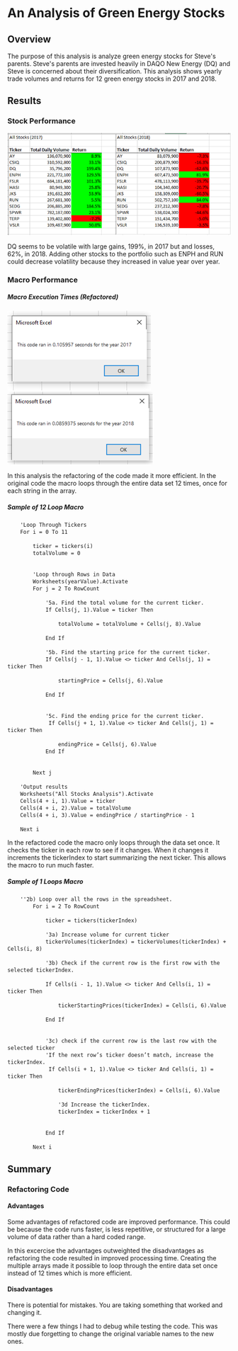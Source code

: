 # An Analysis of Green Energy Stocks

## Overview
The purpose of this analysis is analyze green energy stocks for Steve's parents. Steve's parents are invested heavily in DAQO New Energy (DQ) and Steve is concerned about their diversification. This analysis shows yearly trade volumes and returns for 12 green energy stocks in 2017 and 2018. 

## Results

### Stock Performance
![Stock_Analysis_Results.pn](https://github.com/Brandonkish1/stock-analysis/blob/main/Stock_Analysis_Results.png)

DQ seems to be volatile with large gains, 199%, in 2017 but and losses, 62%, in 2018. Adding other stocks to the portfolio such as ENPH and RUN could decrease volatility because they increased in value year over year.

### Macro Performance

##### Macro Execution Times (Refactored)
![VBA_Challenge_2017.png](https://github.com/Brandonkish1/stock-analysis/blob/main/VBA_Challenge_2017.png)
![VBA_Challenge_2018.png](https://github.com/Brandonkish1/stock-analysis/blob/main/VBA_Challenge_2018.png)

In this analysis the refactoring of the code made it more efficient. In the original code the macro loops through the entire data set 12 times, once for each string in the array.

##### Sample of 12 Loop Macro
```
    'Loop Through Tickers
    For i = 0 To 11
        
        ticker = tickers(i)
        totalVolume = 0
        
       
        'Loop through Rows in Data
        Worksheets(yearValue).Activate
        For j = 2 To RowCount
            
            '5a. Find the total volume for the current ticker.
            If Cells(j, 1).Value = ticker Then
            
                totalVolume = totalVolume + Cells(j, 8).Value
                
            End If
            
            '5b. Find the starting price for the current ticker.
            If Cells(j - 1, 1).Value <> ticker And Cells(j, 1) = ticker Then
            
                startingPrice = Cells(j, 6).Value
                
            End If
            
            
            '5c. Find the ending price for the current ticker.
             If Cells(j + 1, 1).Value <> ticker And Cells(j, 1) = ticker Then
            
                endingPrice = Cells(j, 6).Value
            End If
            
                        
        Next j
        
    'Output results
    Worksheets("All Stocks Analysis").Activate
    Cells(4 + i, 1).Value = ticker
    Cells(4 + i, 2).Value = totalVolume
    Cells(4 + i, 3).Value = endingPrice / startingPrice - 1
    
    Next i
```




In the refactored code the macro only loops through the data set once. It checks the ticker in each row to see if it changes. When it changes it increments the tickerIndex to start summarizing the next ticker. This allows the macro to run much faster.


##### Sample of 1 Loops Macro
```
    ''2b) Loop over all the rows in the spreadsheet.
        For i = 2 To RowCount
        
            ticker = tickers(tickerIndex)
    
            '3a) Increase volume for current ticker
            tickerVolumes(tickerIndex) = tickerVolumes(tickerIndex) + Cells(i, 8)
        
            '3b) Check if the current row is the first row with the selected tickerIndex.
                       
            If Cells(i - 1, 1).Value <> ticker And Cells(i, 1) = ticker Then
            
                tickerStartingPrices(tickerIndex) = Cells(i, 6).Value
                
            End If
            
                    
            '3c) check if the current row is the last row with the selected ticker
            'If the next row’s ticker doesn’t match, increase the tickerIndex.
             If Cells(i + 1, 1).Value <> ticker And Cells(i, 1) = ticker Then
            
                tickerEndingPrices(tickerIndex) = Cells(i, 6).Value

                '3d Increase the tickerIndex.
                tickerIndex = tickerIndex + 1
            
            
            End If
    
        Next i
```



## Summary

### Refactoring Code
#### Advantages
Some advantages of refactored code are improved performance. This could be because the code runs faster, is less repetitive, or structured for a large volume of data rather than a hard coded range. 

In this excercise the advantages outweighted the disadvantages as refactoring the code resulted in improved processing time. Creating the multiple arrays made it possible to loop through the entire data set once instead of 12 times which is more efficient. 

#### Disadvantages
There is potential for mistakes. You are taking something that worked and changing it. 

There were a few things I had to debug while testing the code. This was mostly due forgetting to change the original variable names to the new ones. 

